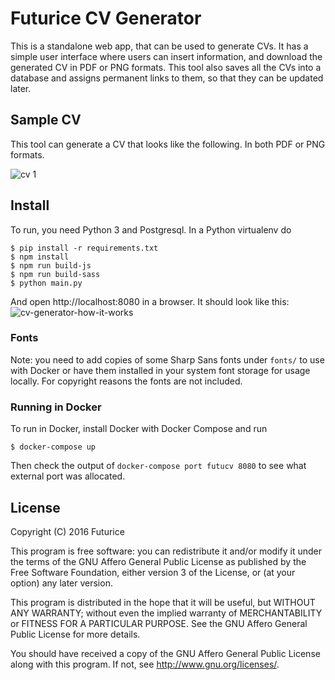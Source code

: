 # Futurice CV Generator
This is a standalone web app, that can be used to generate CVs. It has a simple user interface where users can insert information, and download the generated CV in PDF or PNG formats. 
This tool also saves all the CVs into a database and assigns permanent links to them, so that they can be updated later.  

## Sample CV 
This tool can generate a CV that looks like the following. In both PDF or PNG formats. 

![cv 1](https://cloud.githubusercontent.com/assets/7697632/26059407/5ec64372-398a-11e7-95cc-8090a47076c3.png)

## Install

To run, you need Python 3 and Postgresql. In a Python virtualenv do

```
$ pip install -r requirements.txt
$ npm install
$ npm run build-js
$ npm run build-sass
$ python main.py
```

And open http://localhost:8080 in a browser. It should look like this:
![cv-generator-how-it-works](https://cloud.githubusercontent.com/assets/7697632/26311439/f9b9b5b2-3f0c-11e7-893b-92d431b29de4.png)


### Fonts 
Note: you need to add copies of some Sharp Sans fonts under `fonts/` to use with Docker or have them installed in your system font storage for usage locally. For copyright reasons the fonts are not included. 

### Running in Docker

To run in Docker, install Docker with Docker Compose and run

```
$ docker-compose up
```

Then check the output of `docker-compose port futucv 8080` to see what external port was allocated.

## License

Copyright (C) 2016  Futurice

This program is free software: you can redistribute it and/or modify
it under the terms of the GNU Affero General Public License as published by
the Free Software Foundation, either version 3 of the License, or
(at your option) any later version.

This program is distributed in the hope that it will be useful,
but WITHOUT ANY WARRANTY; without even the implied warranty of
MERCHANTABILITY or FITNESS FOR A PARTICULAR PURPOSE.  See the
GNU Affero General Public License for more details.

You should have received a copy of the GNU Affero General Public License
along with this program.  If not, see <http://www.gnu.org/licenses/>.
